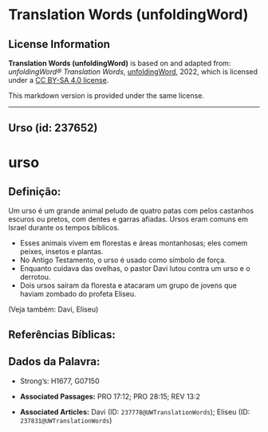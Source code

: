 # Translation Words (unfoldingWord)

## License Information

**Translation Words (unfoldingWord)** is based on and adapted from: _unfoldingWord® Translation Words_, [unfoldingWord](https://unfoldingword.org/utw), 2022, which is licensed under a [CC BY-SA 4.0 license](https://creativecommons.org/licenses/by-sa/4.0/legalcode.en).

This markdown version is provided under the same license.



--------------------------------

## Urso (id: 237652)

urso
====

Definição:
----------

Um urso é um grande animal peludo de quatro patas com pelos castanhos escuros ou pretos, com dentes e garras afiadas. Ursos eram comuns em Israel durante os tempos bíblicos.

* Esses animais vivem em florestas e áreas montanhosas; eles comem peixes, insetos e plantas.
* No Antigo Testamento, o urso é usado como símbolo de força.
* Enquanto cuidava das ovelhas, o pastor Davi lutou contra um urso e o derrotou.
* Dois ursos saíram da floresta e atacaram um grupo de jovens que haviam zombado do profeta Eliseu.

(Veja também: Davi, Eliseu)

Referências Bíblicas:
---------------------

Dados da Palavra:
-----------------

* Strong’s: H1677, G07150

* **Associated Passages:** PRO 17:12; PRO 28:15; REV 13:2
* **Associated Articles:** Davi (ID: `237778@UWTranslationWords`); Eliseu (ID: `237831@UWTranslationWords`)

